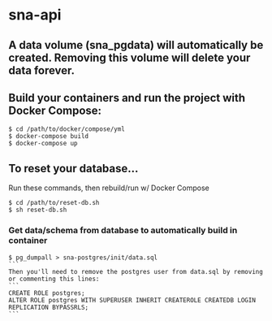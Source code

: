 # sna-api

## A data volume (sna_pgdata) will automatically be created. Removing this volume will delete your data forever.

## Build your containers and run the project with Docker Compose:
```
$ cd /path/to/docker/compose/yml
$ docker-compose build
$ docker-compose up
```
## To reset your database...
Run these commands, then rebuild/run w/ Docker Compose
```
$ cd /path/to/reset-db.sh
$ sh reset-db.sh
```
### Get data/schema from database to automatically build in container
````
$ pg_dumpall > sna-postgres/init/data.sql
```
Then you'll need to remove the postgres user from data.sql by removing or commenting this lines:
```
CREATE ROLE postgres;
ALTER ROLE postgres WITH SUPERUSER INHERIT CREATEROLE CREATEDB LOGIN REPLICATION BYPASSRLS;
```
